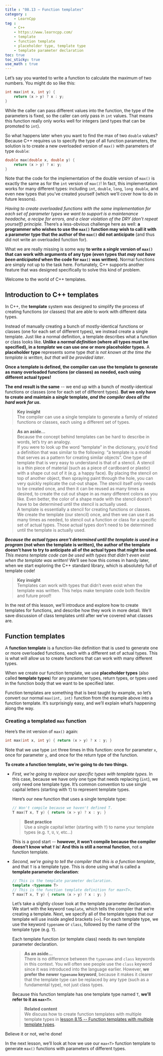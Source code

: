 ```yaml
---
title : "08.13 — Function templates"
category :
    - LearnCpp
tag : 
    - C++
    - https://www.learncpp.com/
    - template
    - function template
    - placeholder type, template type
    - template parameter declaration
toc: true  
toc_sticky: true 
use_math : true
---
```




Let’s say you wanted to write a function to calculate the maximum of two numbers. You might do so like this:

```c++
int max(int x, int y) {
    return (x > y) ? x : y;
}
```

While the caller can pass different values into the function, the type of the parameters is fixed, so the caller can only pass in `int` values. That means this function really only works well for integers (and types that can be promoted to `int`).

So what happens later when you want to find the max of two `double` values? Because C++ requires us to specify the type of all function parameters, the solution is to create a new overloaded version of `max()` with parameters of type `double`:

```c++
double max(double x, double y) {
    return (x > y) ? x: y;
}
```

Note that the code for the implementation of the double version of `max()` is exactly the same as for the `int` version of `max()`! In fact, this implementation works for many different types: including `int`, `double`, `long`, `long double`, and even new types that you’ve created yourself (which we’ll cover how to do in future lessons).

*Having to create overloaded functions with the same implementation for each set of parameter types we want to support is a maintenance headache, a recipe for errors, and a clear violation of the DRY (don’t repeat yourself) principle.* There’s a less-obvious challenge here as well: **a programmer who wishes to use the `max()` function may wish to call it with a parameter type that the author of the `max()` did not anticipate** (and thus did not write an overloaded function for).

What we are really missing is some way **to write a *single* version of `max()` that can work with arguments of any type (even types that *may not have been anticipated* when the code for `max()` was written)**. Normal functions are simply not up to the task here. Fortunately, C++ supports another feature that was designed specifically to solve this kind of problem.

Welcome to the world of C++ templates.


## Introduction to C++ templates

In C++, the **template** system was designed to simplify the process of creating functions (or classes) that are able to work with different data types.

Instead of manually creating a bunch of mostly-identical functions or classes (one for each set of different types), we instead create a single template. Just like a normal definition, a template describes what a function or class looks like. **Unlike a *normal definition* (where all types must be specified), in a *template* we can use one or more placeholder types.** A **placeholder type** represents some type *that is not known at the time the template is written, but that will be provided later*.

**Once a template is defined, the compiler can use the template to generate as many overloaded functions (or classes) as needed, each using different actual types!**

**The end result is the same** -- we end up with a bunch of mostly-identical functions or classes (one for each set of different types). **But we only have to create and maintain a *single* template, *and the compiler does all the hard work for us*.**

>**Key insight**  
The compiler can use a single template to generate a family of related functions or classes, each using a different set of types.

>**As an aside…**  
Because the concept behind templates can be hard to describe in words, let’s try an analogy.  
If you were to look up the word “template” in the dictionary, you’d find a definition that was similar to the following: “a template is a model that serves as a pattern for creating similar objects”. One type of template that is very easy to understand is that of a stencil. A stencil is a thin piece of material (such as a piece of cardboard or plastic) with a shape cut out of it (e.g. a happy face). By placing the stencil on top of another object, then spraying paint through the hole, you can very quickly replicate the cut-out shape. The stencil itself only needs to be created once, and then it can be reused as many times as desired, to create the cut out shape in as many different colors as you like. Even better, the color of a shape made with the stencil doesn’t have to be determined until the stencil is actually used.  
A template is essentially a stencil for creating functions or classes. We create the template (our stencil) once, and then we can use it as many times as needed, to stencil out a function or class for a specific set of actual types. Those actual types don’t need to be determined until the template is actually used.

***Because the actual types aren’t determined until the template is used in a program* (not when the template is written), the author of the template doesn’t have to try to anticipate all of the actual types that might be used.** *This means template code can be used with types that didn’t even exist when the template was written!* We’ll see how this comes in handy later, when we start exploring the C++ standard library, which is absolutely full of template code!

>**Key insight**  
Templates can work with types that didn’t even exist when the template was written. This helps make template code both flexible and future proof!

In the rest of this lesson, we’ll introduce and explore how to create templates for functions, and describe how they work in more detail. We’ll save discussion of class templates until after we’ve covered what classes are.


## Function templates

A **function template** is a function-like definition that is used to generate one or more overloaded functions, each with a different set of actual types. This is what will allow us to create functions that can work with many different types.

When we create our function template, we use **placeholder types** (also called **template types**) for any parameter types, return types, or types used in the function body that we want to be specified later.

Function templates are something that is best taught by example, so let’s convert our normal `max(int, int)` function from the example above into a function template. It’s surprisingly easy, and we’ll explain what’s happening along the way.


### Creating a templated `max` function

Here’s the int version of `max()` again:

```c++
int max(int x, int y) { return (x > y) ? x : y; }
```

Note that we use type `int` three times in this function: once for parameter `x`, once for parameter `y`, and once for the return type of the function.

**To create a function template, we’re going to do two things.** 

- *First, we’re going to replace our specific types with template types.* In this case, because we have only one type that needs replacing (`int`), we only need one template type. It’s common convention to use single capital letters (starting with `T`) to represent template types.

    Here’s our new function that uses a single template type:

    ```c++
    // Won't compile because we haven't defined T.
    T max(T x, T y) { return (x > y) ? x : y; }
    ```

    >**Best practice**  
    Use a single capital letter (starting with `T`) to name your template types (e.g. `T`, `U`, `V`, etc…)

    This is a good start -- **however, it won’t compile because the compiler doesn’t know what `T` is**! **And this is still a normal function**, not a function template.

- *Second, we’re going to tell the compiler that this is a function template*, and that `T` is a template type. This is done using what is called a **template parameter declaration**:

    ```c++
    // This is the template parameter declaration.
    template <typename T> 
    // This is the function template definition for max<T>.
    T max(T x, T y) { return (x > y) ? x : y; }
    ```

    Let’s take a slightly closer look at the template parameter declaration. We start with the keyword `template`, which tells the compiler that we’re creating a template. Next, we specify all of the template types that our template will use inside angled brackets (`<>`). For each template type, we use the keyword `typename` or `class`, followed by the name of the template type (e.g. `T`).

    Each template function (or template class) needs its own template parameter declaration.


    >**As an aside…**  
    There is no difference between the `typename` and `class` keywords in this context. You will often see people use the `class` keyword since it was introduced into the language earlier. However, **we prefer the newer `typename` keyword**, because it makes it clearer that the template type can be replaced by any type (such as a fundamental type), not just class types.

    Because this function template has one template type named `T`, **we’ll refer to it as `max<T>`**.

    >**Related content**  
    We discuss how to create function templates with multiple template types in [lesson 8.15 -- Function templates with multiple template types](https://www.learncpp.com/cpp-tutorial/function-templates-with-multiple-template-types/).

Believe it or not, we’re done!

In the next lesson, we’ll look at how we use our `max<T>` function template to generate `max()` functions with parameters of different types.